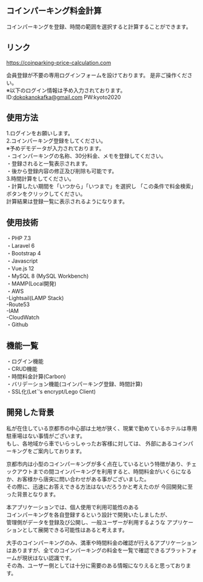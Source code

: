 ## コインパーキング料金計算

コインパーキングを登録、時間の範囲を選択すると計算することができます。

## リンク

https://coinparking-price-calculation.com

会員登録が不要の専用ログインフォームを設けております。
是非ご操作ください。  
※以下のログイン情報は予め入力されております。  
ID:dokokanokafka@gmail.com PW:kyoto2020  

## 使用方法

1.ログインをお願いします。  
2.コインパーキング登録をしてください。  
  ※予めデモデータが入力されております。  
  ・コインパーキングの名称、30分料金、メモを登録してください。  
  ・登録されると一覧表示されます。  
  ・後から登録内容の修正及び削除も可能です。  
3.時間計算をしてください。  
  ・計算したい期間を「いつから」「いつまで」を選択し
    「この条件で料金検索」ボタンをクリックしてください。  
    計算結果は登録一覧に表示されるようになります。  
  

## 使用技術

・PHP 7.3  
・Laravel 6  
・Bootstrap 4   
・Javascript  
・Vue.js 12  
・MySQL 8 (MySQL Workbench)  
・MAMP(Local開発)  
・AWS  
  -Lightsail(LAMP Stack)  
  -Route53  
  -IAM  
  -CloudWatch  
・Github  

## 機能一覧

・ログイン機能  
・CRUD機能  
・時間料金計算(Carbon)  
・バリデーション機能(コインパーキング登録、時間計算)  
・SSL化(Let`'s encrypt/Lego Client)  

## 開発した背景

私が在住している京都市の中心部は土地が狭く、現業で勤めているホテルは専用駐車場はない事情がございます。  
もし、各地域から車でいらっしゃったお客様に対しては、
外部にあるコインパーキングをご案内しております。  

京都市内は小型のコインパーキングが多く点在しているという特徴があり、チェックアウトまでの間コインパーキングを利用すると、時間料金がいくらになるか、お客様から唐突に問い合わせがある事がございました。  
その際に、迅速にお答えできる方法はないだろうかと考えたのが
今回開発に至った背景となります。  

本アプリケーションでは、個人使用で利用可能性のある  
コインパーキングを各自登録するという設計で開発いたしましたが、  
管理側がデータを登録及び公開し、一般ユーザーが利用するような
アプリケーションとして展開できる可能性はあると考えます。  

大手のコインパーキングのみ、満車や時間料金の確認が行えるアプリケーションはありますが、全てのコインパーキングの料金を一覧で確認できるプラットフォームが現状はない認識です。  
その為、ユーザー側としては十分に需要のある情報になりえると思っております。  
